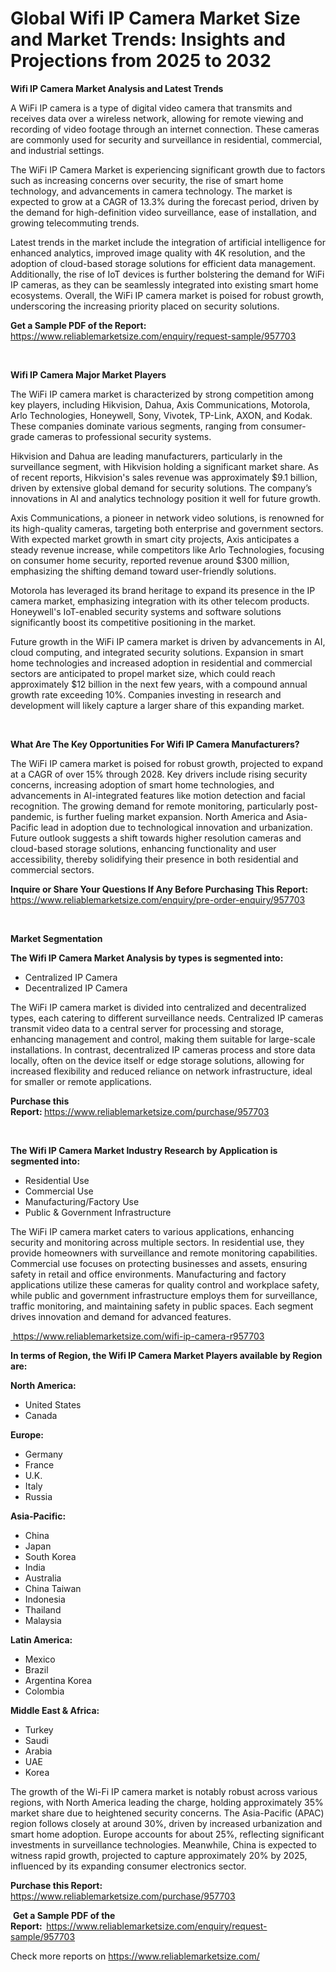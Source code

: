 <p><h1>Global Wifi IP Camera Market Size and Market Trends: Insights and Projections from 2025 to 2032</h1></p><p><strong>Wifi IP Camera Market Analysis and Latest Trends</strong></p>
<p><p>A WiFi IP camera is a type of digital video camera that transmits and receives data over a wireless network, allowing for remote viewing and recording of video footage through an internet connection. These cameras are commonly used for security and surveillance in residential, commercial, and industrial settings.</p><p>The WiFi IP Camera Market is experiencing significant growth due to factors such as increasing concerns over security, the rise of smart home technology, and advancements in camera technology. The market is expected to grow at a CAGR of 13.3% during the forecast period, driven by the demand for high-definition video surveillance, ease of installation, and growing telecommuting trends.</p><p>Latest trends in the market include the integration of artificial intelligence for enhanced analytics, improved image quality with 4K resolution, and the adoption of cloud-based storage solutions for efficient data management. Additionally, the rise of IoT devices is further bolstering the demand for WiFi IP cameras, as they can be seamlessly integrated into existing smart home ecosystems. Overall, the WiFi IP camera market is poised for robust growth, underscoring the increasing priority placed on security solutions.</p></p>
<p><strong>Get a Sample PDF of the Report:&nbsp;</strong> <a href="https://www.reliablemarketsize.com/enquiry/request-sample/957703?utm_campaign=2042&utm_medium=2&utm_source=Github&utm_content=ia&utm_term=11022025&utm_id=wifi-ip-camera">https://www.reliablemarketsize.com/enquiry/request-sample/957703</a></p>
<p>&nbsp;</p>
<p><strong>Wifi IP Camera Major Market Players</strong></p>
<p><p>The WiFi IP camera market is characterized by strong competition among key players, including Hikvision, Dahua, Axis Communications, Motorola, Arlo Technologies, Honeywell, Sony, Vivotek, TP-Link, AXON, and Kodak. These companies dominate various segments, ranging from consumer-grade cameras to professional security systems.</p><p>Hikvision and Dahua are leading manufacturers, particularly in the surveillance segment, with Hikvision holding a significant market share. As of recent reports, Hikvision's sales revenue was approximately $9.1 billion, driven by extensive global demand for security solutions. The company’s innovations in AI and analytics technology position it well for future growth.</p><p>Axis Communications, a pioneer in network video solutions, is renowned for its high-quality cameras, targeting both enterprise and government sectors. With expected market growth in smart city projects, Axis anticipates a steady revenue increase, while competitors like Arlo Technologies, focusing on consumer home security, reported revenue around $300 million, emphasizing the shifting demand toward user-friendly solutions.</p><p>Motorola has leveraged its brand heritage to expand its presence in the IP camera market, emphasizing integration with its other telecom products. Honeywell's IoT-enabled security systems and software solutions significantly boost its competitive positioning in the market.</p><p>Future growth in the WiFi IP camera market is driven by advancements in AI, cloud computing, and integrated security solutions. Expansion in smart home technologies and increased adoption in residential and commercial sectors are anticipated to propel market size, which could reach approximately $12 billion in the next few years, with a compound annual growth rate exceeding 10%. Companies investing in research and development will likely capture a larger share of this expanding market.</p></p>
<p>&nbsp;</p>
<p><strong>What Are The Key Opportunities For Wifi IP Camera Manufacturers?</strong></p>
<p><p>The WiFi IP camera market is poised for robust growth, projected to expand at a CAGR of over 15% through 2028. Key drivers include rising security concerns, increasing adoption of smart home technologies, and advancements in AI-integrated features like motion detection and facial recognition. The growing demand for remote monitoring, particularly post-pandemic, is further fueling market expansion. North America and Asia-Pacific lead in adoption due to technological innovation and urbanization. Future outlook suggests a shift towards higher resolution cameras and cloud-based storage solutions, enhancing functionality and user accessibility, thereby solidifying their presence in both residential and commercial sectors.</p></p>
<p><strong>Inquire or Share Your Questions If Any Before Purchasing This Report:</strong> <a href="https://www.reliablemarketsize.com/enquiry/pre-order-enquiry/957703?utm_campaign=2042&utm_medium=2&utm_source=Github&utm_content=ia&utm_term=11022025&utm_id=wifi-ip-camera">https://www.reliablemarketsize.com/enquiry/pre-order-enquiry/957703</a></p>
<p>&nbsp;</p>
<p><strong>Market Segmentation</strong></p>
<p><strong>The Wifi IP Camera Market Analysis by types is segmented into:</strong></p>
<p><ul><li>Centralized IP Camera</li><li>Decentralized IP Camera</li></ul></p>
<p><p>The WiFi IP camera market is divided into centralized and decentralized types, each catering to different surveillance needs. Centralized IP cameras transmit video data to a central server for processing and storage, enhancing management and control, making them suitable for large-scale installations. In contrast, decentralized IP cameras process and store data locally, often on the device itself or edge storage solutions, allowing for increased flexibility and reduced reliance on network infrastructure, ideal for smaller or remote applications.</p></p>
<p><strong>Purchase this Report:&nbsp;</strong><a href="https://www.reliablemarketsize.com/purchase/957703?utm_campaign=2042&utm_medium=2&utm_source=Github&utm_content=ia&utm_term=11022025&utm_id=wifi-ip-camera">https://www.reliablemarketsize.com/purchase/957703</a></p>
<p>&nbsp;</p>
<p><strong>The Wifi IP Camera Market Industry Research by Application is segmented into:</strong></p>
<p><ul><li>Residential Use</li><li>Commercial Use</li><li>Manufacturing/Factory Use</li><li>Public & Government Infrastructure</li></ul></p>
<p><p>The WiFi IP camera market caters to various applications, enhancing security and monitoring across multiple sectors. In residential use, they provide homeowners with surveillance and remote monitoring capabilities. Commercial use focuses on protecting businesses and assets, ensuring safety in retail and office environments. Manufacturing and factory applications utilize these cameras for quality control and workplace safety, while public and government infrastructure employs them for surveillance, traffic monitoring, and maintaining safety in public spaces. Each segment drives innovation and demand for advanced features.</p></p>
<p><a href="https://www.reliablemarketsize.com/wifi-ip-camera-r957703?utm_campaign=2042&utm_medium=2&utm_source=Github&utm_content=ia&utm_term=11022025&utm_id=wifi-ip-camera">&nbsp;https://www.reliablemarketsize.com/wifi-ip-camera-r957703</a></p>
<p><strong>In terms of Region, the Wifi IP Camera Market Players available by Region are:</strong></p>
<p>
    <p> <strong> North America: </strong>
        <ul>
            <li>United States</li>
            <li>Canada</li>
        </ul>
        </p> 
    <p> <strong> Europe: </strong>
        <ul>
            <li>Germany</li>
            <li>France</li>
            <li>U.K.</li>
            <li>Italy</li>
            <li>Russia</li>
        </ul>
        </p> 
    <p> <strong> Asia-Pacific: </strong>
        <ul>
            <li>China</li>
            <li>Japan</li>
            <li>South Korea</li>
            <li>India</li>
            <li>Australia</li>
            <li>China Taiwan</li>
            <li>Indonesia</li>
            <li>Thailand</li>
            <li>Malaysia</li>
        </ul>
        </p> 
    <p> <strong> Latin America: </strong>
        <ul>
            <li>Mexico</li>
            <li>Brazil</li>
            <li>Argentina Korea</li>
            <li>Colombia</li>
        </ul>
        </p> 
    <p> <strong> Middle East & Africa: </strong>
        <ul>
            <li>Turkey</li>
            <li>Saudi</li>
            <li>Arabia</li>
            <li>UAE</li>
            <li>Korea</li>
        </ul>
    </p>
    </p>
<p><p>The growth of the Wi-Fi IP camera market is notably robust across various regions, with North America leading the charge, holding approximately 35% market share due to heightened security concerns. The Asia-Pacific (APAC) region follows closely at around 30%, driven by increased urbanization and smart home adoption. Europe accounts for about 25%, reflecting significant investments in surveillance technologies. Meanwhile, China is expected to witness rapid growth, projected to capture approximately 20% by 2025, influenced by its expanding consumer electronics sector.</p></p>
<p><strong>Purchase this Report: </strong><a href="https://www.reliablemarketsize.com/purchase/957703?utm_campaign=2042&utm_medium=2&utm_source=Github&utm_content=ia&utm_term=11022025&utm_id=wifi-ip-camera">https://www.reliablemarketsize.com/purchase/957703</a></p>
<p>&nbsp;<strong>Get a Sample PDF of the Report:&nbsp;&nbsp;</strong><a href="https://www.reliablemarketsize.com/enquiry/request-sample/957703?utm_campaign=2042&utm_medium=2&utm_source=Github&utm_content=ia&utm_term=11022025&utm_id=wifi-ip-camera">https://www.reliablemarketsize.com/enquiry/request-sample/957703</a></p>
<p><strong></strong></p>
<p>Check more reports on <a href="https://www.reliablemarketsize.com/?utm_campaign=2042&utm_medium=2&utm_source=Github&utm_content=ia&utm_term=11022025&utm_id=wifi-ip-camera">https://www.reliablemarketsize.com/</a></p>